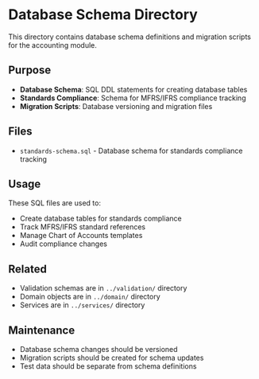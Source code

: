 # Database Schema Directory

This directory contains database schema definitions and migration scripts for the accounting module.

## Purpose

- **Database Schema**: SQL DDL statements for creating database tables
- **Standards Compliance**: Schema for MFRS/IFRS compliance tracking
- **Migration Scripts**: Database versioning and migration files

## Files

- `standards-schema.sql` - Database schema for standards compliance tracking

## Usage

These SQL files are used to:

- Create database tables for standards compliance
- Track MFRS/IFRS standard references
- Manage Chart of Accounts templates
- Audit compliance changes

## Related

- Validation schemas are in `../validation/` directory
- Domain objects are in `../domain/` directory
- Services are in `../services/` directory

## Maintenance

- Database schema changes should be versioned
- Migration scripts should be created for schema updates
- Test data should be separate from schema definitions
